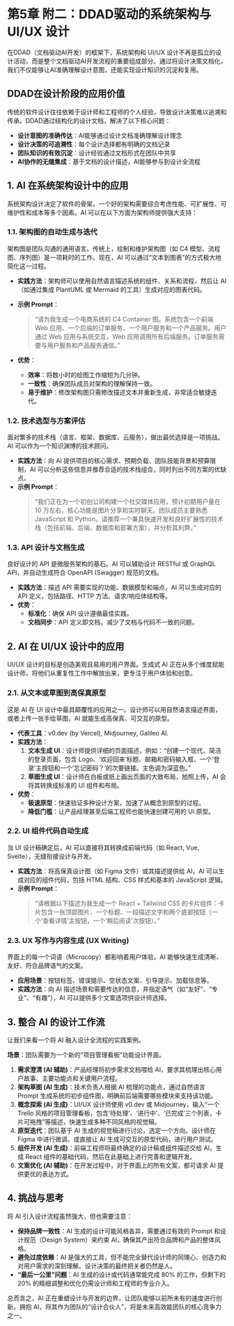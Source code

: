 # 第5章 附二：DDAD驱动的系统架构与 UI/UX 设计

在DDAD（文档驱动AI开发）的框架下，系统架构和 UI/UX 设计不再是孤立的设计活动，而是整个文档驱动AI开发流程的重要组成部分。通过将设计决策文档化，我们不仅能够让AI准确理解设计意图，还能实现设计知识的沉淀和复用。

## DDAD在设计阶段的应用价值

传统的软件设计往往依赖于设计师和工程师的个人经验，导致设计决策难以追溯和传承。DDAD通过结构化的设计文档，解决了以下核心问题：

- **设计意图的准确传达**：AI能够通过设计文档准确理解设计理念
- **设计决策的可追溯性**：每个设计选择都有明确的文档记录
- **团队知识的有效沉淀**：设计经验通过文档形式在团队中共享
- **AI协作的无缝集成**：基于文档的设计描述，AI能够参与到设计全流程

## 1. AI 在系统架构设计中的应用

系统架构设计决定了软件的骨架。一个好的架构需要综合考虑性能、可扩展性、可维护性和成本等多个因素。AI 可以在以下方面为架构师提供强大支持：

### 1.1. 架构图的自动生成与迭代

架构图是团队沟通的通用语言。传统上，绘制和维护架构图（如 C4 模型、流程图、序列图）是一项耗时的工作。现在，AI 可以通过“文本到图表”的方式极大地简化这一过程。

- **实践方法**：架构师可以使用自然语言描述系统的组件、关系和流程，然后让 AI（如通过集成 PlantUML 或 Mermaid 的工具）生成对应的图表代码。
- **示例 Prompt**：
  > “请为我生成一个电商系统的 C4 Container 图。系统包含一个前端 Web 应用、一个后端的订单服务、一个用户服务和一个产品服务。用户通过 Web 应用与系统交互，Web 应用调用所有后端服务。订单服务需要与用户服务和产品服务通信。”

- **优势**：
  - **效率**：将数小时的绘图工作缩短为几分钟。
  - **一致性**：确保团队成员对架构的理解保持一致。
  - **易于维护**：修改架构图只需修改描述文本并重新生成，非常适合敏捷迭代。

### 1.2. 技术选型与方案评估

面对繁多的技术栈（语言、框架、数据库、云服务），做出最优选择是一项挑战。AI 可以作为一个知识渊博的技术顾问。

- **实践方法**：向 AI 提供项目的核心需求、预期负载、团队技能背景和预算限制，AI 可以分析这些信息并推荐合适的技术栈组合，同时列出不同方案的优缺点。
- **示例 Prompt**：
  > “我们正在为一个初创公司构建一个社交媒体应用，预计初期用户量在 10 万左右，核心功能是图片分享和实时聊天。团队成员主要熟悉 JavaScript 和 Python。请推荐一个兼具快速开发和良好扩展性的技术栈（包括前端、后端、数据库和部署方案），并分析其利弊。”

### 1.3. API 设计与文档生成

良好设计的 API 是微服务架构的基石。AI 可以辅助设计 RESTful 或 GraphQL API，并自动生成符合 OpenAPI (Swagger) 规范的文档。

- **实践方法**：描述 API 需要实现的功能、数据模型和端点，AI 可以生成对应的 API 定义，包括路径、HTTP 方法、请求/响应体结构等。
- **优势**：
  - **标准化**：确保 API 设计遵循最佳实践。
  - **文档同步**：API 定义即文档，减少了文档与代码不一致的问题。

## 2. AI 在 UI/UX 设计中的应用

UI/UX 设计的目标是创造美观且易用的用户界面。生成式 AI 正在从多个维度赋能设计师，将他们从重复性工作中解放出来，更专注于用户体验和创意。

### 2.1. 从文本或草图到高保真原型

这是 AI 在 UI 设计中最具颠覆性的应用之一。设计师可以用自然语言描述界面，或者上传一张手绘草图，AI 就能生成高保真、可交互的原型。

- **代表工具**：v0.dev (by Vercel), Midjourney, Galileo AI.
- **实践方法**：
  1.  **文本生成 UI**：设计师提供详细的页面描述，例如：“创建一个现代、简洁的登录页面，包含 Logo、‘欢迎回来’标题、邮箱和密码输入框、一个‘登录’主按钮和一个‘忘记密码？’的次要链接。主色调为深蓝色。”
  2.  **草图生成 UI**：设计师在白板或纸上画出页面的大致布局，拍照上传，AI 会将其转换成标准的 UI 组件和布局。
- **优势**：
  - **极速原型**：快速验证多种设计方案，加速了从概念到原型的过程。
  - **降低门槛**：让产品经理甚至后端工程师也能快速创建可用的 UI 原型。

### 2.2. UI 组件代码自动生成

当 UI 设计稿确定后，AI 可以直接将其转换成前端代码（如 React, Vue, Svelte），无缝衔接设计与开发。

- **实践方法**：将高保真设计图（如 Figma 文件）或其描述提供给 AI，AI 可以生成对应的组件代码，包括 HTML 结构、CSS 样式和基本的 JavaScript 逻辑。
- **示例 Prompt**：
  > “请根据以下描述为我生成一个 React + Tailwind CSS 的卡片组件：卡片包含一张顶部图片、一个标题、一段描述文字和两个底部按钮（一个‘查看详情’主按钮，一个‘稍后阅读’次按钮）。”

### 2.3. UX 写作与内容生成 (UX Writing)

界面上的每一个词语（Microcopy）都影响着用户体验。AI 能够快速生成清晰、友好、符合品牌语气的文案。

- **应用场景**：按钮标签、错误提示、空状态文案、引导提示、加载信息等。
- **实践方法**：向 AI 描述场景和需要传达的信息，并指定语气（如“友好”、“专业”、“有趣”），AI 可以提供多个文案选项供设计师选择。

## 3. 整合 AI 的设计工作流

让我们来看一个将 AI 融入设计全流程的实践案例。

**场景**：团队需要为一个新的“项目管理看板”功能设计界面。

1.  **需求澄清 (AI 辅助)**：产品经理将初步需求文档喂给 AI，要求其梳理出核心用户故事、主要功能点和关键用户流程。
2.  **架构草图 (AI 生成)**：技术负责人根据 AI 梳理的功能点，通过自然语言 Prompt 生成系统的初步组件图，明确前后端需要哪些模块来支持该功能。
3.  **概念探索 (AI 生成)**：UI/UX 设计师使用 v0.dev 或 Midjourney，输入“一个 Trello 风格的项目管理看板，包含‘待处理’、‘进行中’、‘已完成’三个列表，卡片可拖拽”等描述，快速生成多种不同风格的视觉稿。
4.  **原型迭代**：团队基于 AI 生成的视觉稿进行讨论，选定一个方向。设计师在 Figma 中进行微调，或直接让 AI 生成可交互的原型代码，进行用户测试。
5.  **组件开发 (AI 生成)**：前端工程师将最终确定的设计稿或组件描述交给 AI，生成 React 组件的基础代码，然后在此基础上进行完善和逻辑开发。
6.  **文案优化 (AI 辅助)**：在开发过程中，对于界面上的所有文案，都可请求 AI 提供更优的表达方式。

## 4. 挑战与思考

将 AI 引入设计流程虽然强大，但也需要注意：

- **保持品牌一致性**：AI 生成的设计可能风格各异，需要通过有效的 Prompt 和设计规范（Design System）来约束 AI，确保其产出符合品牌和产品的整体风格。
- **避免过度依赖**：AI 是强大的工具，但不能完全替代设计师的同理心、创造力和对用户需求的深刻理解。设计决策的最终把关者仍然是人。
- **“最后一公里”问题**：AI 生成的设计或代码通常能完成 80% 的工作，但剩下的 20% 的精细调整和优化仍需设计师和工程师的专业介入。

总而言之，AI 正在重塑设计与开发的边界，让团队能够以前所未有的速度进行创新。拥抱 AI，将其作为团队的“设计合伙人”，将是未来高效能团队的核心竞争力之一。